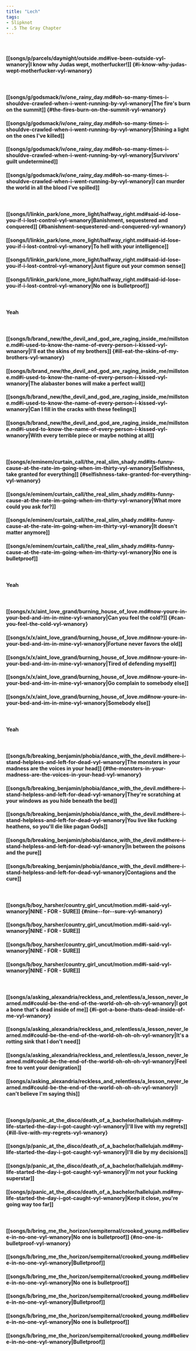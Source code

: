```yaml
---
title: "Lech"
tags:
- Slipknot
- .5 The Gray Chapter
---
```

&nbsp;
#### [[songs/p/parcels/day∕night/outside.md#ive-been-outside-vyl-wnanory|I know why Judas wept, motherfucker!]] {#i-know-why-judas-wept-motherfucker-vyl-wnanory}
&nbsp;
#### [[songs/g/godsmack/iv/one_rainy_day.md#oh-so-many-times-i-shouldve-crawled-when-i-went-running-by-vyl-wnanory|The fire's burn on the summit]] {#the-fires-burn-on-the-summit-vyl-wnanory}
#### [[songs/g/godsmack/iv/one_rainy_day.md#oh-so-many-times-i-shouldve-crawled-when-i-went-running-by-vyl-wnanory|Shining a light on the ones I've killed]]
#### [[songs/g/godsmack/iv/one_rainy_day.md#oh-so-many-times-i-shouldve-crawled-when-i-went-running-by-vyl-wnanory|Survivors' guilt undetermined]]
#### [[songs/g/godsmack/iv/one_rainy_day.md#oh-so-many-times-i-shouldve-crawled-when-i-went-running-by-vyl-wnanory|I can murder the world in all the blood I've spilled]]
&nbsp;
#### [[songs/l/linkin_park/one_more_light/halfway_right.md#said-id-lose-you-if-i-lost-control-vyl-wnanory|Banishment, sequestered and conquered]] {#banishment-sequestered-and-conquered-vyl-wnanory}
#### [[songs/l/linkin_park/one_more_light/halfway_right.md#said-id-lose-you-if-i-lost-control-vyl-wnanory|To hell with your intelligence]]
#### [[songs/l/linkin_park/one_more_light/halfway_right.md#said-id-lose-you-if-i-lost-control-vyl-wnanory|Just figure out your common sense]]
#### [[songs/l/linkin_park/one_more_light/halfway_right.md#said-id-lose-you-if-i-lost-control-vyl-wnanory|No one is bulletproof]]
&nbsp;
#### Yeah
&nbsp;
#### [[songs/b/brand_new/the_devil_and_god_are_raging_inside_me/millstone.md#i-used-to-know-the-name-of-every-person-i-kissed-vyl-wnanory|I'll eat the skins of my brothers]] {#ill-eat-the-skins-of-my-brothers-vyl-wnanory}
#### [[songs/b/brand_new/the_devil_and_god_are_raging_inside_me/millstone.md#i-used-to-know-the-name-of-every-person-i-kissed-vyl-wnanory|The alabaster bones will make a perfect wall]]
#### [[songs/b/brand_new/the_devil_and_god_are_raging_inside_me/millstone.md#i-used-to-know-the-name-of-every-person-i-kissed-vyl-wnanory|Can I fill in the cracks with these feelings]]
#### [[songs/b/brand_new/the_devil_and_god_are_raging_inside_me/millstone.md#i-used-to-know-the-name-of-every-person-i-kissed-vyl-wnanory|With every terrible piece or maybe nothing at all]]
&nbsp;
#### [[songs/e/eminem/curtain_call/the_real_slim_shady.md#its-funny-cause-at-the-rate-im-going-when-im-thirty-vyl-wnanory|Selfishness, take granted for everything]] {#selfishness-take-granted-for-everything-vyl-wnanory}
#### [[songs/e/eminem/curtain_call/the_real_slim_shady.md#its-funny-cause-at-the-rate-im-going-when-im-thirty-vyl-wnanory|What more could you ask for?]]
#### [[songs/e/eminem/curtain_call/the_real_slim_shady.md#its-funny-cause-at-the-rate-im-going-when-im-thirty-vyl-wnanory|It doesn't matter anymore]]
#### [[songs/e/eminem/curtain_call/the_real_slim_shady.md#its-funny-cause-at-the-rate-im-going-when-im-thirty-vyl-wnanory|No one is bulletproof]]
&nbsp;
#### Yeah
&nbsp;
#### [[songs/x/x/aint_love_grand/burning_house_of_love.md#now-youre-in-your-bed-and-im-in-mine-vyl-wnanory|Can you feel the cold?]] {#can-you-feel-the-cold-vyl-wnanory}
#### [[songs/x/x/aint_love_grand/burning_house_of_love.md#now-youre-in-your-bed-and-im-in-mine-vyl-wnanory|Fortune never favors the old]]
#### [[songs/x/x/aint_love_grand/burning_house_of_love.md#now-youre-in-your-bed-and-im-in-mine-vyl-wnanory|Tired of defending myself]]
#### [[songs/x/x/aint_love_grand/burning_house_of_love.md#now-youre-in-your-bed-and-im-in-mine-vyl-wnanory|Go complain to somebody else]]
#### [[songs/x/x/aint_love_grand/burning_house_of_love.md#now-youre-in-your-bed-and-im-in-mine-vyl-wnanory|Somebody else]]
&nbsp;
#### Yeah
&nbsp;
#### [[songs/b/breaking_benjamin/phobia/dance_with_the_devil.md#here-i-stand-helpless-and-left-for-dead-vyl-wnanory|The monsters in your madness are the voices in your head]] {#the-monsters-in-your-madness-are-the-voices-in-your-head-vyl-wnanory}
#### [[songs/b/breaking_benjamin/phobia/dance_with_the_devil.md#here-i-stand-helpless-and-left-for-dead-vyl-wnanory|They're scratching at your windows as you hide beneath the bed]]
#### [[songs/b/breaking_benjamin/phobia/dance_with_the_devil.md#here-i-stand-helpless-and-left-for-dead-vyl-wnanory|You live like fucking heathens, so you'll die like pagan Gods]]
#### [[songs/b/breaking_benjamin/phobia/dance_with_the_devil.md#here-i-stand-helpless-and-left-for-dead-vyl-wnanory|In between the poisons and the pure]]
#### [[songs/b/breaking_benjamin/phobia/dance_with_the_devil.md#here-i-stand-helpless-and-left-for-dead-vyl-wnanory|Contagions and the cure]]
&nbsp;
#### [[songs/b/boy_harsher/country_girl_uncut/motion.md#i-said-vyl-wnanory|NINE - FOR - SURE]] {#nine--for--sure-vyl-wnanory}
#### [[songs/b/boy_harsher/country_girl_uncut/motion.md#i-said-vyl-wnanory|NINE - FOR - SURE]]
#### [[songs/b/boy_harsher/country_girl_uncut/motion.md#i-said-vyl-wnanory|NINE - FOR - SURE]]
#### [[songs/b/boy_harsher/country_girl_uncut/motion.md#i-said-vyl-wnanory|NINE - FOR - SURE]]
&nbsp;
#### [[songs/a/asking_alexandria/reckless_and_relentless/a_lesson_never_learned.md#could-be-the-end-of-the-world-oh-oh-oh-vyl-wnanory|I got a bone that's dead inside of me]] {#i-got-a-bone-thats-dead-inside-of-me-vyl-wnanory}
#### [[songs/a/asking_alexandria/reckless_and_relentless/a_lesson_never_learned.md#could-be-the-end-of-the-world-oh-oh-oh-vyl-wnanory|It's a rotting sink that I don't need]]
#### [[songs/a/asking_alexandria/reckless_and_relentless/a_lesson_never_learned.md#could-be-the-end-of-the-world-oh-oh-oh-vyl-wnanory|Feel free to vent your denigration]]
#### [[songs/a/asking_alexandria/reckless_and_relentless/a_lesson_never_learned.md#could-be-the-end-of-the-world-oh-oh-oh-vyl-wnanory|I can't believe I'm saying this]]
&nbsp;
#### [[songs/p/panic_at_the_disco/death_of_a_bachelor/hallelujah.md#my-life-started-the-day-i-got-caught-vyl-wnanory|I'll live with my regrets]] {#ill-live-with-my-regrets-vyl-wnanory}
#### [[songs/p/panic_at_the_disco/death_of_a_bachelor/hallelujah.md#my-life-started-the-day-i-got-caught-vyl-wnanory|I'll die by my decisions]]
#### [[songs/p/panic_at_the_disco/death_of_a_bachelor/hallelujah.md#my-life-started-the-day-i-got-caught-vyl-wnanory|I'm not your fucking superstar]]
#### [[songs/p/panic_at_the_disco/death_of_a_bachelor/hallelujah.md#my-life-started-the-day-i-got-caught-vyl-wnanory|Keep it close, you're going way too far]]
&nbsp;
#### [[songs/b/bring_me_the_horizon/sempiternal/crooked_young.md#believe-in-no-one-vyl-wnanory|No one is bulletproof]] {#no-one-is-bulletproof-vyl-wnanory}
#### [[songs/b/bring_me_the_horizon/sempiternal/crooked_young.md#believe-in-no-one-vyl-wnanory|Bulletproof]]
#### [[songs/b/bring_me_the_horizon/sempiternal/crooked_young.md#believe-in-no-one-vyl-wnanory|No one is bulletproof]]
#### [[songs/b/bring_me_the_horizon/sempiternal/crooked_young.md#believe-in-no-one-vyl-wnanory|Bulletproof]]
#### [[songs/b/bring_me_the_horizon/sempiternal/crooked_young.md#believe-in-no-one-vyl-wnanory|No one is bulletproof]]
#### [[songs/b/bring_me_the_horizon/sempiternal/crooked_young.md#believe-in-no-one-vyl-wnanory|Bulletproof]]
